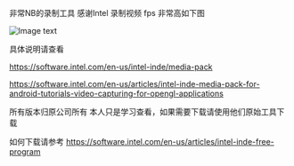非常NB的录制工具 感谢Intel
录制视频 fps 非常高如下图

![Image text](https://raw.githubusercontent.com/hai046/Media-Pack/master/8E4C825D7DA17B740515F63C4931F7AB.jpg’)


具体说明请查看  


https://software.intel.com/en-us/intel-inde/media-pack

https://software.intel.com/en-us/articles/intel-inde-media-pack-for-android-tutorials-video-capturing-for-opengl-applications


所有版本归原公司所有 本人只是学习查看，如果需要下载请使用他们原始工具下载 

如何下载请参考 https://software.intel.com/en-us/articles/intel-inde-free-program

